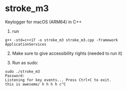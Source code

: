 # stroke_m3
Keylogger for macOS (ARM64) in C++

1. run 
```
g++ -std=c++17 -o stroke_m3 stroke_m3.cpp -framework ApplicationServices
```

2. Make sure to give accessibility rights (needed to run it)

3. Run as sudo:
```
sudo ./stroke_m3
Password:
Listening for key events... Press Ctrl+C to exit.
this is awesome/ h h h h c^C
```


